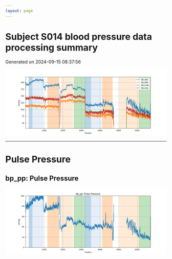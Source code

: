 ```yaml
---
layout: page
---
```



# Subject S014 blood pressure data processing summary
Generated on 2024-09-15 08:37:56

![Subject S014 blood pressure data processing summary - Overlay](images/S014_bp_features_overlay.png)

---
# Pulse Pressure

## bp_pp: Pulse Pressure
![bp_pp: Pulse Pressure](images/S014_bp_features_bp_pp.png)
